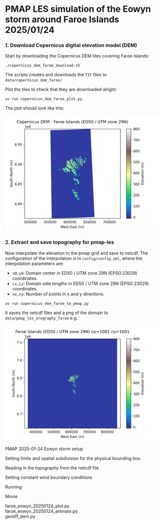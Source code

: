 # PMAP LES simulation of the Eowyn storm around Faroe Islands 2025/01/24

### 1. Download Copernicus digital elevation model (DEM)

Start by downloading the Copernicus DEM tiles covering Faroe Islands:

```
./copernicus_dem_faroe_download.sh  
```

The scripts creates and downloads the `TIF` files to `data/copernicus_dem_faroe/`


Plot the tiles to check that they are downloaded alright:

```
uv run copernicus_dem_faroe_plot.py      
```

The plot should look like this:

![data/copernicus_dem_faroe.png](assets/copernicus_dem_faroe.png)

### 2. Extract and save topography for pmap-les 

Now interpolate the elevation to the pmap grid and save to netcdf. The configuration of the interpolation is in `config/config.yml`, where the interpolation parameters are:

- `x0,y0`: Domain center in ED50 / UTM zone 29N (EPSG:23029) coordinates.
- `Lx,Ly`: Domain side lengths in ED50 / UTM zone 29N (EPSG:23029) coordinates.
- `nx,ny`: Number of points in x and y directions.

```
uv run copernicus_dem_faroe_to_pmap.py  
```
It saves the netcdf files and a png of the domain to `data/pmap_les_orography_faroe` e.g.: 

![data/pmap_les_orography_faroe/faroe_dem_500000x500000_1001x1001.png](assets/faroe_dem_500000x500000_1001x1001.png)

PMAP 2025-01-24 Eowyn storm setup

Setting limits and spatial subdivision for the physical bounding box. 

Reading in the topography from the netcdf file

Setting constant wind boundary conditions

Running

Movie




faroe_eowyn_20250124_plot.py  
faroe_eowyn_20250124_animate.py  
geotiff_dem.py                
